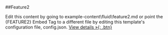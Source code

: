 ##Feature2

Edit this content by going to example-content\fluid\feature2.md or point the {FEATURE2} Embed Tag to a different file by editing this template's configuration file, config.json.
[View details &raquo;{: .btn}](#)
